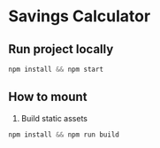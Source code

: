 # Savings Calculator

## Run project locally
```js
npm install && npm start
```

## How to mount

1. Build static assets
```js 
npm install && npm run build
```